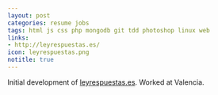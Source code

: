 ```yaml
---
layout: post
categories: resume jobs
tags: html js css php mongodb git tdd photoshop linux web
links:
- http://leyrespuestas.es/
icon: leyrespuestas.png
notitle: true
---
```


Initial development of [leyrespuestas.es](http://leyrespuestas.es/).
Worked at Valencia.
